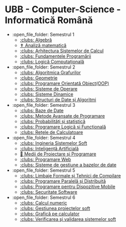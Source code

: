 # UBB - Computer-Science - Informatică Română
<ul>
	<li>:open_file_folder: Semestrul 1
		<ul>
			<li>
				<a href="https://github.com/Pufcorina/Algebra"> 
				  :clubs:  Algebră  
				</a>
			</li>
			<li>
				<a href="https://github.com/Pufcorina/Algebra"> 
				  ✝️  Analiză matematică
				</a>
			</li>
			<li>
				<a href="https://github.com/Pufcorina/Algebra"> 
				  :clubs:  Arhitectura Sistemelor de Calcul 
				</a>
			</li>
			<li>
				<a href="https://github.com/Pufcorina/Algebra"> 
				  :clubs:  Fundamentele Programării
				</a>
			</li>
			<li>
				<a href="https://github.com/Pufcorina/Algebra"> 
				  :clubs:  Logică Computațională
				</a>
			</li>
		</ul>
	</li>
	<li>:open_file_folder: Semestrul 2
		<ul>
			<li>
				<a href="https://github.com/Pufcorina/Algebra"> 
				  :clubs:  Algoritmica Grafurilor 
				</a>
			</li>
			<li>
				<a href="https://github.com/Pufcorina/Algebra"> 
				  :clubs:  Geometrie
				</a>
			</li>
			<li>
				<a href="https://github.com/Pufcorina/Algebra"> 
				  :clubs:  Programare Orientată Obiect(OOP)
				</a>
			</li>
			<li>
				<a href="https://github.com/Pufcorina/Algebra"> 
				  :clubs:  Sisteme de Operare
				</a>
			</li>
			<li>
				<a href="https://github.com/Pufcorina/Algebra"> 
				  :clubs:  Sisteme Dinamice 
				</a>
			</li>
			<li>
				<a href="https://github.com/Pufcorina/Algebra"> 
				  :clubs:  Structuri de Date și Algoritmi
				</a>
			</li>
		</ul>
	</li>
	<li>:open_file_folder: Semestrul 3
		<ul>
			<li>
				<a href="https://github.com/Pufcorina/Algebra"> 
				  :clubs:  Baze de Date
				</a>
			</li>
			<li>
				<a href="https://github.com/Pufcorina/Algebra"> 
				  :clubs:  Metode Avansate de Programare
				</a>
			</li>
			<li>
				<a href="https://github.com/Pufcorina/Algebra"> 
				  :clubs:  Probabilități și statistică
				</a>
			</li>
			<li>
				<a href="https://github.com/Pufcorina/Algebra"> 
				  :clubs:  Programare Logică și Funcțională
				</a>
			</li>
			<li>
				<a href="https://github.com/Pufcorina/Algebra"> 
				  :clubs:  Rețele de Calculatoare
				</a>
			</li>
		</ul>
	</li>
	<li>:open_file_folder: Semestrul 4
		<ul>
			<li>
				<a href="https://github.com/Pufcorina/Algebra"> 
				  :clubs:  Ingineria Sistemelor Soft 
				</a>
			</li>
			<li>
				<a href="https://github.com/Pufcorina/Algebra"> 
				  :clubs:  Inteligență Artificială
				</a>
			</li>
			<li>
				<a href="https://github.com/Pufcorina/Algebra"> 
				  &#129497  Medii de Proiectare și Programare 
				</a>
			</li>
			<li>
				<a href="https://github.com/Pufcorina/Algebra"> 
				  :clubs:  Programare Web
				</a>
			</li>
			<li>
				<a href="https://github.com/Pufcorina/Algebra"> 
				  :clubs:  Sisteme de gestiune a bazelor de date
				</a>
			</li>
		</ul>
	</li>
	<li>:open_file_folder: Semestrul 5
		<ul>
			<li>
				<a href="https://github.com/Pufcorina/Algebra"> 
				  :clubs:  Limbaje Formale și Tehnici de Compilare
				</a>
			</li>
			<li>
				<a href="https://github.com/Pufcorina/Algebra"> 
				  :clubs:  Programare Paralelă și Distribuită
				</a>
			</li>
			<li>
				<a href="https://github.com/Pufcorina/Algebra"> 
				  :clubs:  Programare pentru Dispozitive Mobile
				</a>
			</li>
			<li>
				<a href="https://github.com/Pufcorina/Algebra"> 
				  :clubs:  Securitate Software
				</a>
			</li>
		</ul>
	</li>
	<li>:open_file_folder: Semestrul 6
		<ul>
			<li>
				<a href="https://github.com/Pufcorina/Algebra"> 
				  :clubs:  Calcul numeric 
				</a>
			</li>
			<li>
				<a href="https://github.com/Pufcorina/Algebra"> 
				  :clubs:  Gestiunea proiectelor soft
				</a>
			</li>
			<li>
				<a href="https://github.com/Pufcorina/Algebra"> 
				  :clubs:  Grafică pe calculator 
				</a>
			</li>
			<li>
				<a href="https://github.com/Pufcorina/Algebra"> 
				  :clubs:  Verificarea şi validarea sistemelor soft
				</a>
			</li>
		</ul>
	</li>
</ul>

